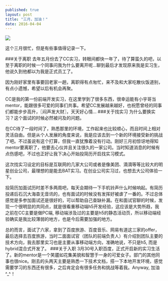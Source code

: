 ```yaml
---
published: true
layout: post
title: "三月，加油！"
date: 2016-04-04
---
```


<div class="img-wrapper">
<img src = "http://7xloce.com1.z0.glb.clouddn.com/orange.jpg">
</div>

这个三月很忙，但是有些事值得记录一下。

###关于离职 
去年五月份去了CC实习，转眼间都快一年了，待了算蛮久的吧，以至于离职的时候一个同事问我为什么要离开呢…聊到最后才发现原来我是实习生，他说久到他都以为我是正式员工了。

因为刚好家里有事要回老家一趟，离职得有点匆忙，来不及和大家吃散伙饭道别，有点小遗憾，希望以后有机会再聚。

CC是我的第一份前端开发实习，在这里学到了很多东西，很幸运能有小宇哥当mentor，能跟很多可爱的同事们共事。希望CC发展越来越好，也祝愿曾经的同事们都能步步高升，〖闷声发大财〗，天天好心情…
###关于找实习
为什么要换实习？这个面试的时候必然被问及的问题。 
 
在CC待了一段时间了，熟悉那里的环境，工作起来也比较顺心，而且时间上相对灵活自由。但是从个人发展的角度来说，我是应该去到一个新的环境接受新的挑战了吧。不过虽说有这个打算，但我一直犹豫着没有行动。刚好三月初惊讶地得知mentor要离职了，他要去心仪并且关注很久的一家公司。当时知道消息的时候有点伤感吧，不过也正好让我下决心开始投简历开启找实习模式。

这次找实习设定的目标是互联网的几家大公司或者是像美团、滴滴等等比较大的明星创业公司，最理想的是能去BAT实习。在创业公司实习过，也想去大公司体验一下。

投简历加面试历时差不多两周吧，每天会期待一下手机铃声什么时候响起。有简历投递后石沉大海杳无音讯的，也有面试的时候没有发挥好被虐了一番的。不过总体感觉是多参加面试还是很好的，可以帮助自己查缺补漏。在和面试官聊的时候，发现一个很明显的共同点，就是很看重移动端h5开发经验，这应该是大势所趋，我之前在CC主要是做PC端, 移动端涉及过的主要是h5的静态活动页，所以移动端经验确实是我比较薄弱的地方，也是今后需要加强的地方。

总的而言，面试了六家，拿到了百度旅游、百度音乐、网易有道这三家的offer，最后选择去百度旅游，当时二面面试官（团队的前端负责人）有介绍到团队主要的技术方向，我去那里实习也是主要从事移动端方向，准确地说，不只是h5,  而是hybrid混合式开发了。
###关于入职
3月30号入职百度，正式开启新的实习生活了。新的mentor是一个笑靥如花集美貌和智慧于一身的可爱女子。部门的其他同事也很nice。刚去的头两天主要是熟悉一下技术文档，搭一下本地开发环境，感觉需要学习的东西还有很多，之后肯定会有很多任务和挑战等着我。Anyway, 加油^_^！
